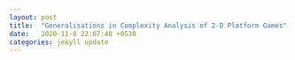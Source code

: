 ```yaml
---
layout: post
title:  "Generalisations in Complexity Analysis of 2-D Platform Games"
date:   2020-11-8 22:07:48 +0530
categories: jekyll update
---
```

<object data="/assets/AnalysisAAD.pdf" width="1000" height="1000" type='application/pdf'/>


